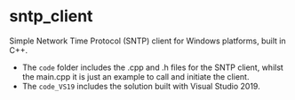 # sntp_client
Simple Network Time Protocol (SNTP) client for Windows platforms, built in C++.
- The `code` folder includes the .cpp and .h files for the SNTP client, whilst
the main.cpp it is just an example to call and initiate the client.
- The `code_VS19` includes the solution built with Visual Studio 2019.

